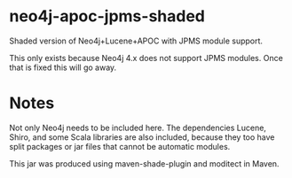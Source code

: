 # neo4j-apoc-jpms-shaded
Shaded version of Neo4j+Lucene+APOC with JPMS module support.

This only exists because Neo4j 4.x does not support JPMS modules. Once that is fixed this will go away.

# Notes
Not only Neo4j needs to be included here. The dependencies Lucene, Shiro, and some Scala libraries are also included, because they too have split packages or jar files that cannot be automatic modules.

This jar was produced using maven-shade-plugin and moditect in Maven.
